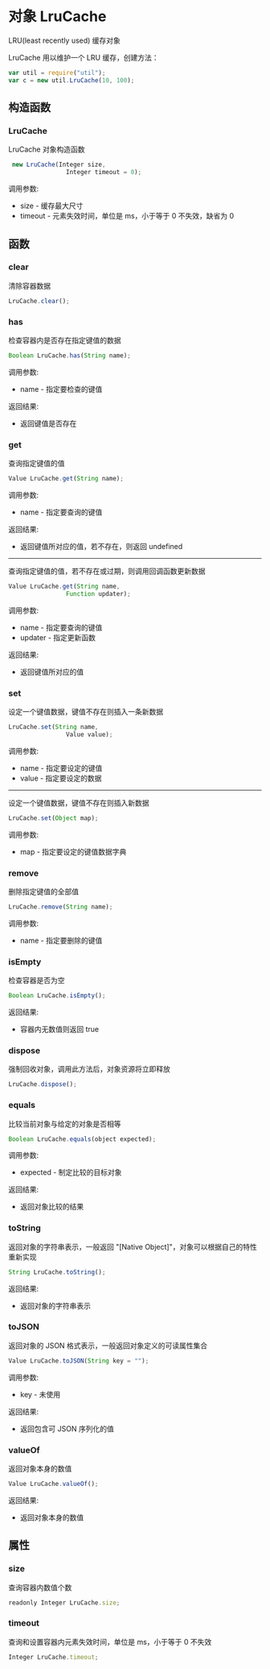 # 对象 LruCache
LRU(least recently used) 缓存对象

LruCache 用以维护一个 LRU 缓存，创建方法：
```JavaScript
var util = require("util");
var c = new util.LruCache(10, 100);
```
## 构造函数
        
### LruCache
LruCache 对象构造函数
```JavaScript
 new LruCache(Integer size,
                Integer timeout = 0);
```

调用参数:
* size - 缓存最大尺寸
* timeout - 元素失效时间，单位是 ms，小于等于 0 不失效，缺省为 0

## 函数
        
### clear
清除容器数据
```JavaScript
LruCache.clear();
```

### has
检查容器内是否存在指定键值的数据
```JavaScript
Boolean LruCache.has(String name);
```

调用参数:
* name - 指定要检查的键值

返回结果:
* 返回键值是否存在

### get
查询指定键值的值
```JavaScript
Value LruCache.get(String name);
```

调用参数:
* name - 指定要查询的键值

返回结果:
* 返回键值所对应的值，若不存在，则返回 undefined

--------------------------
查询指定键值的值，若不存在或过期，则调用回调函数更新数据
```JavaScript
Value LruCache.get(String name,
                Function updater);
```

调用参数:
* name - 指定要查询的键值
* updater - 指定更新函数

返回结果:
* 返回键值所对应的值

### set
设定一个键值数据，键值不存在则插入一条新数据
```JavaScript
LruCache.set(String name,
                Value value);
```

调用参数:
* name - 指定要设定的键值
* value - 指定要设定的数据

--------------------------
设定一个键值数据，键值不存在则插入新数据
```JavaScript
LruCache.set(Object map);
```

调用参数:
* map - 指定要设定的键值数据字典

### remove
删除指定键值的全部值
```JavaScript
LruCache.remove(String name);
```

调用参数:
* name - 指定要删除的键值

### isEmpty
检查容器是否为空
```JavaScript
Boolean LruCache.isEmpty();
```

返回结果:
* 容器内无数值则返回 true

### dispose
强制回收对象，调用此方法后，对象资源将立即释放
```JavaScript
LruCache.dispose();
```

### equals
比较当前对象与给定的对象是否相等
```JavaScript
Boolean LruCache.equals(object expected);
```

调用参数:
* expected - 制定比较的目标对象

返回结果:
* 返回对象比较的结果

### toString
返回对象的字符串表示，一般返回 &#34;[Native Object]&#34;，对象可以根据自己的特性重新实现
```JavaScript
String LruCache.toString();
```

返回结果:
* 返回对象的字符串表示

### toJSON
返回对象的 JSON 格式表示，一般返回对象定义的可读属性集合
```JavaScript
Value LruCache.toJSON(String key = "");
```

调用参数:
* key - 未使用

返回结果:
* 返回包含可 JSON 序列化的值

### valueOf
返回对象本身的数值
```JavaScript
Value LruCache.valueOf();
```

返回结果:
* 返回对象本身的数值

## 属性
        
### size
查询容器内数值个数
```JavaScript
readonly Integer LruCache.size;
```

### timeout
查询和设置容器内元素失效时间，单位是 ms，小于等于 0 不失效
```JavaScript
Integer LruCache.timeout;
```

